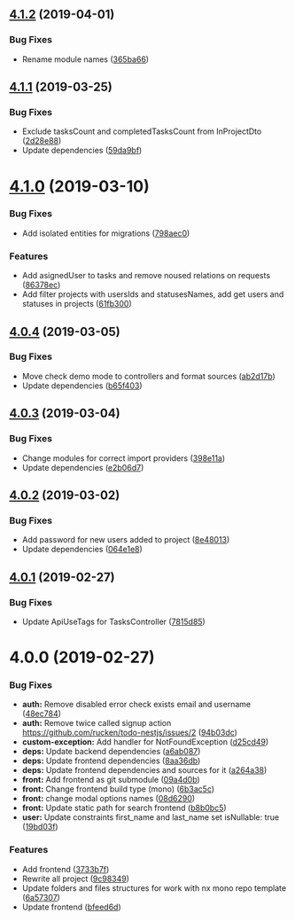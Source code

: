 ## [4.1.2](https://github.com/rucken/todo-nestjs/compare/4.1.1...4.1.2) (2019-04-01)


### Bug Fixes

* Rename module names ([365ba66](https://github.com/rucken/todo-nestjs/commit/365ba66))



## [4.1.1](https://github.com/rucken/todo-nestjs/compare/4.1.0...4.1.1) (2019-03-25)


### Bug Fixes

* Exclude  tasksCount and completedTasksCount from InProjectDto ([2d28e88](https://github.com/rucken/todo-nestjs/commit/2d28e88))
* Update dependencies ([59da9bf](https://github.com/rucken/todo-nestjs/commit/59da9bf))



# [4.1.0](https://github.com/rucken/todo-nestjs/compare/4.0.4...4.1.0) (2019-03-10)


### Bug Fixes

* Add isolated entities for migrations ([798aec0](https://github.com/rucken/todo-nestjs/commit/798aec0))


### Features

* Add asignedUser to tasks and remove noused relations on requests ([86378ec](https://github.com/rucken/todo-nestjs/commit/86378ec))
* Add filter projects with usersIds and statusesNames, add get users and statuses in projects ([61fb300](https://github.com/rucken/todo-nestjs/commit/61fb300))



## [4.0.4](https://github.com/rucken/todo-nestjs/compare/4.0.3...4.0.4) (2019-03-05)


### Bug Fixes

* Move check demo mode to controllers and format sources ([ab2d17b](https://github.com/rucken/todo-nestjs/commit/ab2d17b))
* Update dependencies ([b65f403](https://github.com/rucken/todo-nestjs/commit/b65f403))



## [4.0.3](https://github.com/rucken/todo-nestjs/compare/4.0.2...4.0.3) (2019-03-04)


### Bug Fixes

* Change modules for correct import providers ([398e11a](https://github.com/rucken/todo-nestjs/commit/398e11a))
* Update dependencies ([e2b06d7](https://github.com/rucken/todo-nestjs/commit/e2b06d7))



## [4.0.2](https://github.com/rucken/todo-nestjs/compare/4.0.1...4.0.2) (2019-03-02)


### Bug Fixes

* Add password for new users added to project ([8e48013](https://github.com/rucken/todo-nestjs/commit/8e48013))
* Update dependencies ([064e1e8](https://github.com/rucken/todo-nestjs/commit/064e1e8))



## [4.0.1](https://github.com/rucken/todo-nestjs/compare/4.0.0...4.0.1) (2019-02-27)


### Bug Fixes

* Update ApiUseTags for TasksController ([7815d85](https://github.com/rucken/todo-nestjs/commit/7815d85))



# 4.0.0 (2019-02-27)


### Bug Fixes

* **auth:** Remove disabled error check exists email and username ([48ec784](https://github.com/rucken/todo-nestjs/commit/48ec784))
* **auth:** Remove twice called signup action https://github.com/rucken/todo-nestjs/issues/2 ([94b03dc](https://github.com/rucken/todo-nestjs/commit/94b03dc))
* **custom-exception:** Add handler for NotFoundException ([d25cd49](https://github.com/rucken/todo-nestjs/commit/d25cd49))
* **deps:** Update backend dependencies ([a6ab087](https://github.com/rucken/todo-nestjs/commit/a6ab087))
* **deps:** Update frontend dependencies ([8aa36db](https://github.com/rucken/todo-nestjs/commit/8aa36db))
* **deps:** Update frontend dependencies and sources for it ([a264a38](https://github.com/rucken/todo-nestjs/commit/a264a38))
* **front:** Add frontend as git submodule ([09a4d0b](https://github.com/rucken/todo-nestjs/commit/09a4d0b))
* **front:** Change frontend build type (mono) ([6b3ac5c](https://github.com/rucken/todo-nestjs/commit/6b3ac5c))
* **front:** change modal options names ([08d6290](https://github.com/rucken/todo-nestjs/commit/08d6290))
* **front:** Update static path for search frontend ([b8b0bc5](https://github.com/rucken/todo-nestjs/commit/b8b0bc5))
* **user:** Update constraints first_name and last_name set isNullable: true ([19bd03f](https://github.com/rucken/todo-nestjs/commit/19bd03f))


### Features

* Add frontend ([3733b7f](https://github.com/rucken/todo-nestjs/commit/3733b7f))
* Rewrite all project ([9c98349](https://github.com/rucken/todo-nestjs/commit/9c98349))
* Update folders and files structures for work with nx mono repo template ([6a57307](https://github.com/rucken/todo-nestjs/commit/6a57307))
* Update frontend ([bfeed6d](https://github.com/rucken/todo-nestjs/commit/bfeed6d))



